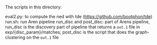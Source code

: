 

The scripts in this directory:

eval2.py: to compute the ned with tde (https://github.com/bootphon/tde) 
run.sh: run Aren pipeline
run_disc and post_disc: part of Arens pipeline, run_disc is the discovery
    part of pipeline that returns a `out.1` file in exp/{disc_param}/matches;
    post_disc is the script that does the graph-clustering on the `out.1` file 



